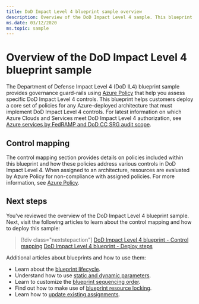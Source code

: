 ```yaml
---
title: DoD Impact Level 4 blueprint sample overview
description: Overview of the DoD Impact Level 4 sample. This blueprint sample helps customers assess specific DoD Impact Level 4 controls.
ms.date: 03/12/2020
ms.topic: sample
---
```

# Overview of the DoD Impact Level 4 blueprint sample

The Department of Defense Impact Level 4 (DoD IL4) blueprint sample provides governance guard-rails using [Azure Policy](../../../policy/overview.md) that help you assess specific DoD Impact Level 4 controls. This blueprint helps customers deploy a core set of policies for any Azure-deployed architecture that must implement DoD Impact Level 4 controls. For latest information on which Azure Clouds and Services meet DoD Impact Level 4 authorization, see [Azure services by FedRAMP and DoD CC SRG audit scope](../../../../azure-government/compliance/azure-services-in-fedramp-auditscope.md).

## Control mapping

The control mapping section provides details on policies included within this blueprint and how
these policies address various controls in DoD Impact Level 4. When assigned to an architecture,
resources are evaluated by Azure Policy for non-compliance with assigned policies. For more
information, see [Azure Policy](../../../policy/overview.md).

## Next steps

You've reviewed the overview of the DoD Impact Level 4 blueprint sample. Next, visit the following
articles to learn about the control mapping and how to deploy this sample:

> [!div class="nextstepaction"]
> [DoD Impact Level 4 blueprint - Control mapping](./control-mapping.md)
> [DoD Impact Level 4 blueprint - Deploy steps](./deploy.md)

Additional articles about blueprints and how to use them:

- Learn about the [blueprint lifecycle](../../concepts/lifecycle.md).
- Understand how to use [static and dynamic parameters](../../concepts/parameters.md).
- Learn to customize the [blueprint sequencing order](../../concepts/sequencing-order.md).
- Find out how to make use of [blueprint resource locking](../../concepts/resource-locking.md).
- Learn how to [update existing assignments](../../how-to/update-existing-assignments.md).